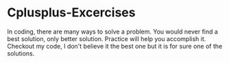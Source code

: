 # Cplusplus-Excercises
In coding, there are many ways to solve a problem. You would never find a best solution, only better solution. Practice will help you accomplish it. Checkout my code, I don't believe it the best one but it is for sure one of the solutions.
